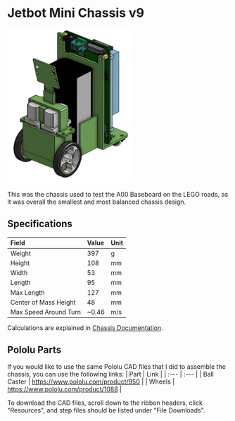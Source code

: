 # Jetbot Mini Chassis v9

<p align="left">
<img src=/assets/images/chassis/Jetbot_Mini_v9_Vertical_Chassis.PNG height="350px"/>
</p>

This was the chassis used to test the A00 Baseboard on the LEGO roads, as it was overall the smallest and most balanced chassis design.  

## Specifications

| Field | Value | Unit |
| :--- | :--- | :--- |
| Weight | 397 | g | 
| Height | 108 | mm |
| Width | 53 | mm |
| Length | 95 | mm |
| Max Length | 127 | mm |
| Center of Mass Height | 48 | mm | 
| Max Speed Around Turn | ~0.46 | m/s |

Calculations are explained in [Chassis Documentation](https://github.com/NVIDIA-AI-IOT/jetbot_mini/tree/main/docs/chassis). 

## Pololu Parts

If you would like to use the same Pololu CAD files that I did to assemble the chassis, you can use the following links:
| Part | Link |
| :--- | :--- |
| Ball Caster | https://www.pololu.com/product/950 |
| Wheels | https://www.pololu.com/product/1088 |

To download the CAD files, scroll down to the ribbon headers, click "Resources", and step files should be listed under "File Downloads".

